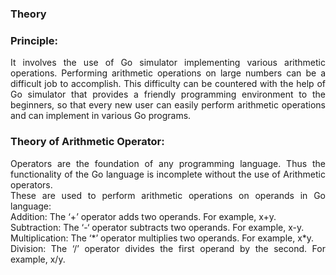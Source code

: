 ### <b>Theory</b>
 <h3><b>Principle:</b></h3>
                   <div align="justify"> It involves the use of Go simulator implementing various arithmetic operations. Performing arithmetic operations on large numbers can be a difficult job to accomplish. This difficulty can be countered with the help of Go simulator that provides a friendly programming environment to the beginners, so that every new user can easily perform arithmetic operations and can implement in various Go programs. <br>
                    <h3><b>Theory of Arithmetic Operator:</b></h3>
                    Operators are the foundation of any programming language. Thus the functionality of the Go language is incomplete without the use of Arithmetic operators.<br>
                    These are used to perform arithmetic operations on operands in Go language:<br>
                    Addition: The ‘+’ operator adds two operands. For example, x+y.<br>
                    Subtraction: The ‘-‘ operator subtracts two operands. For example, x-y.<br>
                    Multiplication: The ‘*’ operator multiplies two operands. For example, x*y.<br>
                    Division: The ‘/’ operator divides the first operand by the second. For example, x/y.<br>  
                    
